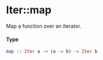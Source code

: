 # Iter::map

Map a function over an iterator.

#### Type
```haskell
map :: Iter a -> (a -> b) -> Iter b
```

